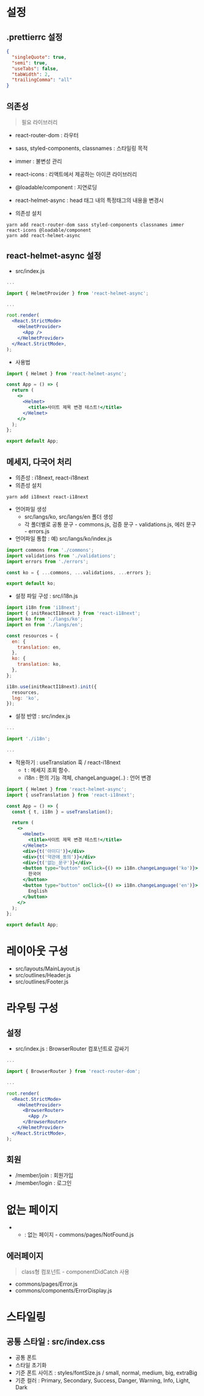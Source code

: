 # 설정

## .prettierrc 설정

```json
{
  "singleQuote": true,
  "semi": true,
  "useTabs": false,
  "tabWidth": 2,
  "trailingComma": "all"
}
```

## 의존성

> 필요 라이브러리

- react-router-dom : 라우터
- sass, styled-components, classnames : 스타일링 목적
- immer : 불변성 관리
- react-icons : 리액트에서 제공하는 아이콘 라이브러리
- @loadable/component : 지연로딩
- react-helmet-async : head 태그 내의 특정태그의 내용을 변경시

- 의존성 설치

```
yarn add react-router-dom sass styled-components classnames immer react-icons @loadable/component
yarn add react-helmet-async
```

## react-helmet-async 설정

- src/index.js

```jsx
...

import { HelmetProvider } from 'react-helmet-async';

...

root.render(
  <React.StrictMode>
    <HelmetProvider>
      <App />
    </HelmetProvider>
  </React.StrictMode>,
);

```

- 사용법

```jsx
import { Helmet } from 'react-helmet-async';

const App = () => {
  return (
    <>
      <Helmet>
        <title>사이트 제목 변경 테스트!</title>
      </Helmet>
    </>
  );
};

export default App;
```

## 메세지, 다국어 처리

- 의존성 : i18next, react-i18next
- 의존성 설치

```
yarn add i18next react-i18next
```

- 언어파일 생성
  - src/langs/ko, src/langs/en 폴더 생성
  - 각 폴더별로 공통 문구 - commons.js, 검증 문구 - validations.js, 에러 문구 - errors.js
- 언어파일 통합 : 예) src/langs/ko/index.js

```javascript
import commons from './commons';
import validations from './validations';
import errors from './errors';

const ko = { ...commons, ...validations, ...errors };

export default ko;
```

- 설정 파일 구성 : src/i18n.js

```javascript
import i18n from 'i18next';
import { initReactI18next } from 'react-i18next';
import ko from './langs/ko';
import en from './langs/en';

const resources = {
  en: {
    translation: en,
  },
  ko: {
    translation: ko,
  },
};

i18n.use(initReactI18next).init({
  resources,
  lng: 'ko',
});
```

- 설정 반영 : src/index.js

```javascript
...

import './i18n';

...

```

- 적용하기 : useTranslation 훅 / react-i18next
  - t : 메세지 조회 함수.
  - i18n : 편의 기능 객체, changeLanguage(..) : 언어 변경

```jsx
import { Helmet } from 'react-helmet-async';
import { useTranslation } from 'react-i18next';

const App = () => {
  const { t, i18n } = useTranslation();

  return (
    <>
      <Helmet>
        <title>사이트 제목 변경 테스트!</title>
      </Helmet>
      <div>{t('아이디')}</div>
      <div>{t('약관에_동의')}</div>
      <div>{t('없는_문구')}</div>
      <button type="button" onClick={() => i18n.changeLanguage('ko')}>
        한국어
      </button>
      <button type="button" onClick={() => i18n.changeLanguage('en')}>
        English
      </button>
    </>
  );
};

export default App;
```

# 레이아웃 구성

- src/layouts/MainLayout.js
- src/outlines/Header.js
- src/outlines/Footer.js

# 라우팅 구성

## 설정

- src/index.js : BrowserRouter 컴포넌트로 감싸기

```jsx
...

import { BrowserRouter } from 'react-router-dom';

...

root.render(
  <React.StrictMode>
    <HelmetProvider>
      <BrowserRouter>
        <App />
      </BrowserRouter>
    </HelmetProvider>
  </React.StrictMode>,
);
```

## 회원

- /member/join : 회원가입
- /member/login : 로그인

# 없는 페이지

- - : 없는 페이지 - commons/pages/NotFound.js

## 에러페이지

> class형 컴포넌트 - componentDidCatch 사용

- commons/pages/Error.js
- commons/components/ErrorDisplay.js

# 스타일링
## 공통 스타일 : src/index.css
- 공통 폰트
- 스타일 초기화
- 기준 폰트 사이즈 : styles/fontSize.js / small, normal, medium, big, extraBig
- 기준 컬러 : Primary, Secondary, Success, Danger, Warning, Info, Light, Dark